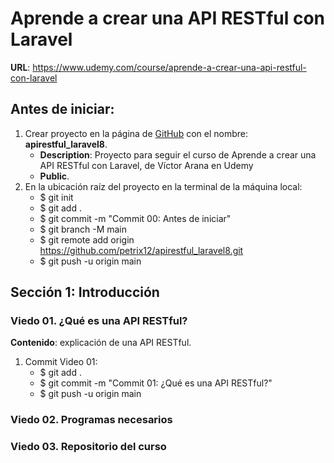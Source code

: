 # Aprende a crear una API RESTful con Laravel
**URL**: https://www.udemy.com/course/aprende-a-crear-una-api-restful-con-laravel

## Antes de iniciar:
1. Crear proyecto en la página de [GitHub](https://github.com) con el nombre: **apirestful_laravel8**.
    + **Description**: Proyecto para seguir el curso de Aprende a crear una API RESTful con Laravel, de Víctor Arana en Udemy
    + **Public**.
2. En la ubicación raíz del proyecto en la terminal de la máquina local:
    + $ git init
    + $ git add .
    + $ git commit -m "Commit 00: Antes de iniciar"
    + $ git branch -M main
    + $ git remote add origin https://github.com/petrix12/apirestful_laravel8.git
    + $ git push -u origin main

## Sección 1: Introducción

### Viedo 01. ¿Qué es una API RESTful?
**Contenido**: explicación de una API RESTful.
1. Commit Video 01:
    + $ git add .
    + $ git commit -m "Commit 01: ¿Qué es una API RESTful?"
    + $ git push -u origin main

### Viedo 02. Programas necesarios
### Viedo 03. Repositorio del curso